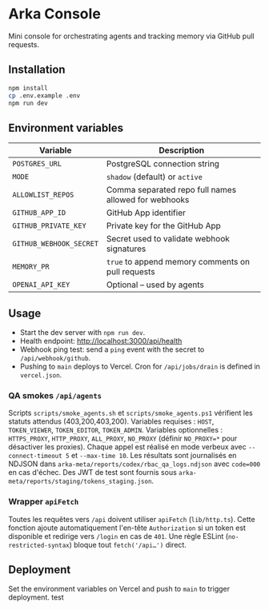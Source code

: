 # Arka Console

Mini console for orchestrating agents and tracking memory via GitHub pull requests.

## Installation

```bash
npm install
cp .env.example .env
npm run dev
```

## Environment variables

| Variable | Description |
| --- | --- |
| `POSTGRES_URL` | PostgreSQL connection string |
| `MODE` | `shadow` (default) or `active` |
| `ALLOWLIST_REPOS` | Comma separated repo full names allowed for webhooks |
| `GITHUB_APP_ID` | GitHub App identifier |
| `GITHUB_PRIVATE_KEY` | Private key for the GitHub App |
| `GITHUB_WEBHOOK_SECRET` | Secret used to validate webhook signatures |
| `MEMORY_PR` | `true` to append memory comments on pull requests |
| `OPENAI_API_KEY` | Optional – used by agents |

## Usage

- Start the dev server with `npm run dev`.
- Health endpoint: [http://localhost:3000/api/health](http://localhost:3000/api/health)
- Webhook ping test: send a `ping` event with the secret to `/api/webhook/github`.
- Pushing to `main` deploys to Vercel. Cron for `/api/jobs/drain` is defined in `vercel.json`.

### QA smokes `/api/agents`

Scripts `scripts/smoke_agents.sh` et `scripts/smoke_agents.ps1` vérifient les statuts attendus (403,200,403,200).
Variables requises : `HOST`, `TOKEN_VIEWER`, `TOKEN_EDITOR`, `TOKEN_ADMIN`.
Variables optionnelles : `HTTPS_PROXY`, `HTTP_PROXY`, `ALL_PROXY`, `NO_PROXY` (définir `NO_PROXY=*` pour désactiver les proxies).
Chaque appel est réalisé en mode verbeux avec `--connect-timeout 5` et `--max-time 10`.
Les résultats sont journalisés en NDJSON dans `arka-meta/reports/codex/rbac_qa_logs.ndjson` avec `code=000` en cas d'échec.
Des JWT de test sont fournis sous `arka-meta/reports/staging/tokens_staging.json`.

### Wrapper `apiFetch`

Toutes les requêtes vers `/api` doivent utiliser `apiFetch` (`lib/http.ts`).
Cette fonction ajoute automatiquement l'en-tête `Authorization` si un token est disponible et redirige vers `/login` en cas de `401`.
Une règle ESLint (`no-restricted-syntax`) bloque tout `fetch('/api…')` direct.

## Deployment

Set the environment variables on Vercel and push to `main` to trigger deployment. test

